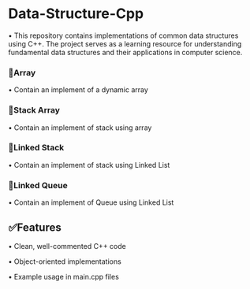 # Data-Structure-Cpp

• This repository contains implementations of common data structures using C++. The project serves as a learning resource for understanding fundamental data structures and their applications in computer science.

### 🔸Array

• Contain an implement of a dynamic array

### 🔸Stack Array

• Contain an implement of stack using array

### 🔸Linked Stack

• Contain an implement of stack using Linked List

### 🔸Linked Queue

• Contain an implement of Queue using Linked List

## ✅Features

• Clean, well-commented C++ code

• Object-oriented implementations

• Example usage in main.cpp files